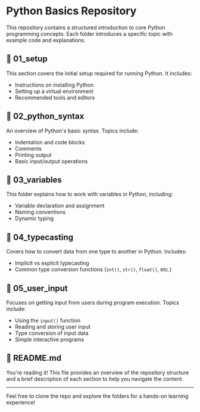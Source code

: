 # Python Basics Repository

This repository contains a structured introduction to core Python programming concepts. Each folder introduces a specific topic with example code and explanations.

## 📁 01_setup
This section covers the initial setup required for running Python. It includes:
- Instructions on installing Python
- Setting up a virtual environment
- Recommended tools and editors

## 📁 02_python_syntax
An overview of Python's basic syntax. Topics include:
- Indentation and code blocks
- Comments
- Printing output
- Basic input/output operations

## 📁 03_variables
This folder explains how to work with variables in Python, including:
- Variable declaration and assignment
- Naming conventions
- Dynamic typing

## 📁 04_typecasting
Covers how to convert data from one type to another in Python. Includes:
- Implicit vs explicit typecasting
- Common type conversion functions (`int()`, `str()`, `float()`, etc.)

## 📁 05_user_input  
Focuses on getting input from users during program execution. Topics include:  
- Using the `input()` function  
- Reading and storing user input  
- Type conversion of input data  
- Simple interactive programs

## 📄 README.md
You're reading it! This file provides an overview of the repository structure and a brief description of each section to help you navigate the content.

---

Feel free to clone the repo and explore the folders for a hands-on learning experience!
